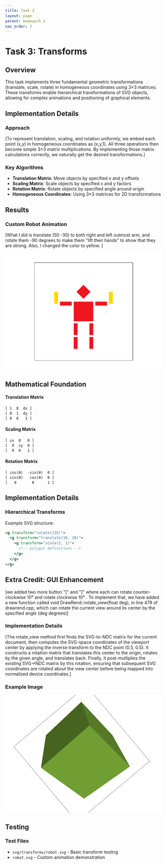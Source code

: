 ```yaml
---
title: Task 3
layout: page
parent: Homework 1
nav_order: 3
---
```


# Task 3: Transforms

## Overview

This task implements three fundamental geometric transformations (translate, scale, rotate) in homogeneous coordinates using 3×3 matrices. These transforms enable hierarchical transformations of SVG objects, allowing for complex animations and positioning of graphical elements.

## Implementation Details

### Approach

[To represent translation, scaling, and rotation uniformly, we embed each point 
(x,y) in homogeneous coordinates as (x,y,1). All three operations then become simple 3×3 matrix multiplications. By implementing those matrix calculations correctly, we naturally get the desired transformations.]

### Key Algorithms

- **Translation Matrix**: Move objects by specified x and y offsets
- **Scaling Matrix**: Scale objects by specified x and y factors
- **Rotation Matrix**: Rotate objects by specified angle around origin
- **Homogeneous Coordinates**: Using 3×3 matrices for 2D transformations


## Results

### Custom Robot Animation

[What I did is translate (50 -30) to both right and left outmost arm, and rotate them -90 degrees to make them "lift their hands" to show that they are strong. Also, I changed the color to yellow. ]

![Custom Robot Animation](bot.png)


## Mathematical Foundation

#### Translation Matrix

```
[ 1  0  dx ]
[ 0  1  dy ]
[ 0  0   1 ]
```

#### Scaling Matrix

```
[ sx  0   0 ]
[  0  sy  0 ]
[  0  0   1 ]
```

#### Rotation Matrix

```
[ cos(θ)  -sin(θ)  0 ]
[ sin(θ)   cos(θ)  0 ]
[   0       0      1 ]
```

## Implementation Details

### Hierarchical Transforms

Example SVG structure:

```xml
<g transform="rotate(135)">
  <g transform="translate(10, 20)">
    <g transform="scale(2, 1)">
      <!-- polygon definitions -->
    </g>
  </g>
</g>
```

## Extra Credit: GUI Enhancement

[we added two more button "[" and "]" where each can rotate counter-clockwise 10° and rotate clockwise 10° . To implement that, we have added a new function called void DrawRend::rotate_view(float deg), in line 479 of drawrend.cpp, which can rotate the current view around its center by the specified angle (deg degrees)]


### Implementation Details

[The rotate_view method first finds the SVG-to-NDC matrix for the current document, then computes the SVG-space coordinates of the viewport center by applying the inverse transform to the NDC point (0.5, 0.5). It constructs a rotation matrix that translates this center to the origin, rotates by the given angle, and translates back. Finally, it post-multiplies the existing SVG→NDC matrix by this rotation, ensuring that subsequent SVG coordinates are rotated about the view center before being mapped into normalized device coordinates.]

### Example Image

![Extra Credit Feature](rotate_view.png)

## Testing

### Test Files

- `svg/transforms/robot.svg` - Basic transform testing
- `robot.svg` - Custom animation demonstration




